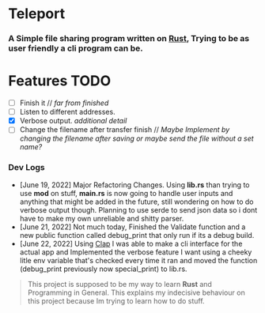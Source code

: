 # Teleport
### A Simple file sharing program written on [**Rust**](https://rust-lang.org), Trying to be as user friendly a cli program can be.

# Features TODO
  - [ ] Finish it // *far from finished*
  - [ ] Listen to different addresses.
  - [x] Verbose output. *additional detail*
  - [ ] Change the filename after transfer finish // *Maybe Implement by changing the filename after saving or maybe send the file without a set name?*

### Dev Logs
  - [June 19, 2022] Major Refactoring Changes. Using **lib.rs** than trying to use **mod** on stuff, **main.rs** is now going to handle user inputs and anything that might be added in the future, still wondering on how to do verbose output though. Planning to use serde to send json data so i dont have to make my own unreliable and shitty parser.
  - [June 21, 2022] Not much today, Finished the Validate function and a new public function called debug_print that only run if its a debug build.
  - [June 22, 2022] Using [Clap](https://crates.io/crates/clap) I was able to make a cli interface for the actual app and Implemented the verbose feature I want using a cheeky litle env variable that's checked every time it ran and moved the function (debug_print previously now special_print) to lib.rs.
> This project is supposed to be my way to learn **Rust** and Programming in General. This explains my indecisive behaviour on this project because Im trying to learn how to do stuff.